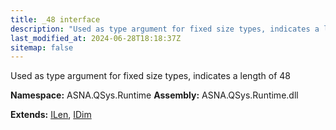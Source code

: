 ```yaml
---
title: _48 interface
description: "Used as type argument for fixed size types, indicates a length of 48  "
last_modified_at: 2024-06-28T18:18:37Z
sitemap: false
---
```


Used as type argument for fixed size types, indicates a length of 48 

**Namespace:** ASNA.QSys.Runtime
**Assembly:** ASNA.QSys.Runtime.dll

**Extends:** [ILen](/reference/runtime/qsys-runtime/i-len.html), [IDim](/reference/runtime/qsys-runtime/i-dim.html)
<br>
<br>

